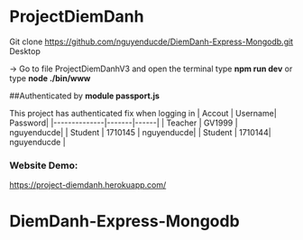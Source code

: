# ProjectDiemDanh
Git clone https://github.com/nguyenducde/DiemDanh-Express-Mongodb.git Desktop

 -> Go to file ProjectDiemDanhV3 and open the terminal type **npm run dev** or type **node ./bin/www**
 
##Authenticated by **module passport.js**

 This project has authenticated fix when logging in
 | Accout | Username| Password| 
|--------------|-------|------|
| Teacher | GV1999 | nguyenducde| 
| Student | 1710145 | nguyenducde| 
| Student | 1710144| nguyenducde | 

  
  
 ### **Website Demo:**
 https://project-diemdanh.herokuapp.com/
# DiemDanh-Express-Mongodb
